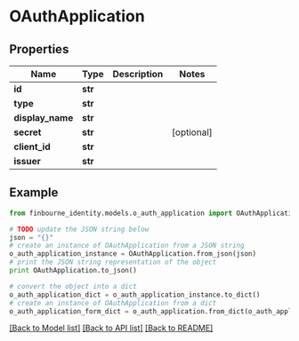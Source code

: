 # OAuthApplication


## Properties
Name | Type | Description | Notes
------------ | ------------- | ------------- | -------------
**id** | **str** |  | 
**type** | **str** |  | 
**display_name** | **str** |  | 
**secret** | **str** |  | [optional] 
**client_id** | **str** |  | 
**issuer** | **str** |  | 

## Example

```python
from finbourne_identity.models.o_auth_application import OAuthApplication

# TODO update the JSON string below
json = "{}"
# create an instance of OAuthApplication from a JSON string
o_auth_application_instance = OAuthApplication.from_json(json)
# print the JSON string representation of the object
print OAuthApplication.to_json()

# convert the object into a dict
o_auth_application_dict = o_auth_application_instance.to_dict()
# create an instance of OAuthApplication from a dict
o_auth_application_form_dict = o_auth_application.from_dict(o_auth_application_dict)
```
[[Back to Model list]](../README.md#documentation-for-models) [[Back to API list]](../README.md#documentation-for-api-endpoints) [[Back to README]](../README.md)



